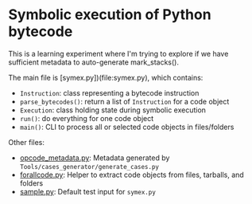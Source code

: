 # Symbolic execution of Python bytecode

This is a learning experiment
where I'm trying to explore
if we have sufficient metadata
to auto-generate mark_stacks().

The main file is [symex.py])(file:symex.py), which contains:

- `Instruction`: class representing a bytecode instruction
- `parse_bytecodes()`: return a list of `Instruction` for a code object
- `Execution`: class holding state during symbolic execution
- `run()`: do everything for one code object
- `main()`: CLI to process all or selected code objects in files/folders

Other files:

- [opcode_metadata.py](file:opcode_metadata.py):
  Metadata generated by `Tools/cases_generator/generate_cases.py`
- [forallcode.py](file:forallcode.py):
  Helper to extract code objects from files, tarballs, and folders
- [sample.py](file:sample.py):
  Default test input for `symex.py`
